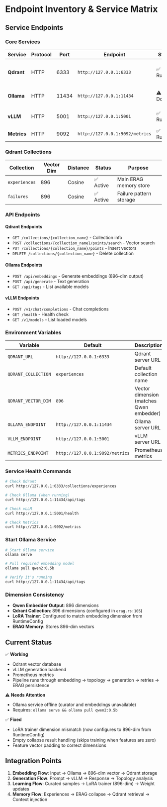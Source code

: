 # Endpoint Inventory & Service Matrix

## Service Endpoints

### Core Services

| Service | Protocol | Port | Endpoint | Status | Purpose |
|---------|----------|------|----------|--------|---------|
| **Qdrant** | HTTP | 6333 | `http://127.0.0.1:6333` | ✅ Running | Vector database for ERAG memory |
| **Ollama** | HTTP | 11434 | `http://127.0.0.1:11434` | ⚠️ Down | Embeddings & Curator (qwen2:0.5b) |
| **vLLM** | HTTP | 5001 | `http://127.0.0.1:5001` | ✅ Running | Primary generation backend |
| **Metrics** | HTTP | 9092 | `http://127.0.0.1:9092/metrics` | ✅ Running | Prometheus metrics |

### Qdrant Collections

| Collection | Vector Dim | Distance | Status | Purpose |
|------------|------------|----------|--------|---------|
| `experiences` | 896 | Cosine | ✅ Active | Main ERAG memory store |
| `failures` | 896 | Cosine | ✅ Active | Failure pattern storage |

### API Endpoints

#### Qdrant Endpoints
- `GET /collections/{collection_name}` - Collection info
- `POST /collections/{collection_name}/points/search` - Vector search
- `PUT /collections/{collection_name}/points` - Insert vectors
- `DELETE /collections/{collection_name}` - Delete collection

#### Ollama Endpoints
- `POST /api/embeddings` - Generate embeddings (896-dim output)
- `POST /api/generate` - Text generation
- `GET /api/tags` - List available models

#### vLLM Endpoints
- `POST /v1/chat/completions` - Chat completions
- `GET /health` - Health check
- `GET /v1/models` - List loaded models

### Environment Variables

| Variable | Default | Description |
|----------|---------|-------------|
| `QDRANT_URL` | `http://127.0.0.1:6333` | Qdrant server URL |
| `QDRANT_COLLECTION` | `experiences` | Default collection name |
| `QDRANT_VECTOR_DIM` | `896` | Vector dimension (matches Qwen embedder) |
| `OLLAMA_ENDPOINT` | `http://127.0.0.1:11434` | Ollama server URL |
| `VLLM_ENDPOINT` | `http://127.0.0.1:5001` | vLLM server URL |
| `METRICS_ENDPOINT` | `http://127.0.0.1:9092/metrics` | Prometheus metrics |

### Service Health Commands

```bash
# Check Qdrant
curl http://127.0.0.1:6333/collections/experiences

# Check Ollama (when running)
curl http://127.0.0.1:11434/api/tags

# Check vLLM
curl http://127.0.0.1:5001/health

# Check Metrics
curl http://127.0.0.1:9092/metrics
```

### Start Ollama Service

```bash
# Start Ollama service
ollama serve

# Pull required embedding model
ollama pull qwen2:0.5b

# Verify it's running
curl http://127.0.0.1:11434/api/tags
```

### Dimension Consistency

- **Qwen Embedder Output**: 896 dimensions
- **Qdrant Collection**: 896 dimensions (configured in `erag.rs:105`)
- **LoRA Trainer**: Configured to match embedding dimension from RuntimeConfig
- **ERAG Memory**: Stores 896-dim vectors

## Current Status

✅ **Working**
- Qdrant vector database
- vLLM generation backend
- Prometheus metrics
- Pipeline runs through embedding → topology → generation → retries → ERAG persistence

⚠️ **Needs Attention**
- Ollama service offline (curator and embeddings unavailable)
- Requires: `ollama serve && ollama pull qwen2:0.5b`

✅ **Fixed**
- LoRA trainer dimension mismatch (now configures to 896-dim from RuntimeConfig)
- Empty collapse result handling (skips training when features are zero)
- Feature vector padding to correct dimensions

## Integration Points

1. **Embedding Flow**: Input → Ollama → 896-dim vector → Qdrant storage
2. **Generation Flow**: Prompt → vLLM → Response → Topology analysis
3. **Learning Flow**: Curated samples → LoRA trainer (896-dim) → Weight updates
4. **Memory Flow**: Experiences → ERAG collapse → Qdrant retrieval → Context injection

